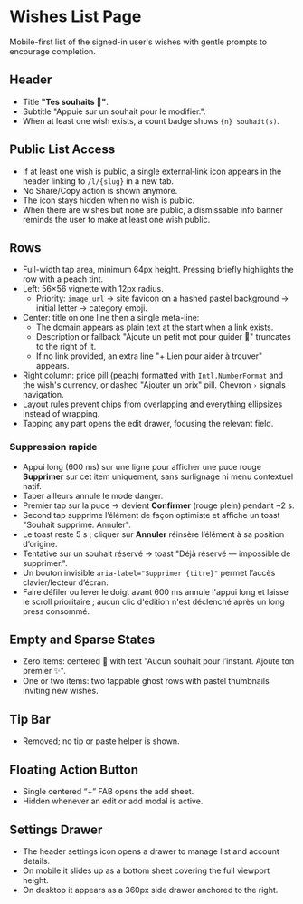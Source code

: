 # Wishes List Page

Mobile-first list of the signed-in user's wishes with gentle prompts to encourage completion.

## Header
- Title **"Tes souhaits 🎁"**.
- Subtitle "Appuie sur un souhait pour le modifier.".
- When at least one wish exists, a count badge shows `{n} souhait(s)`.

## Public List Access
- If at least one wish is public, a single external‑link icon appears in the header linking to `/l/{slug}` in a new tab.
- No Share/Copy action is shown anymore.
- The icon stays hidden when no wish is public.
- When there are wishes but none are public, a dismissable info banner reminds the user to make at least one wish public.

## Rows
- Full-width tap area, minimum 64px height. Pressing briefly highlights the row with a peach tint.
- Left: 56×56 vignette with 12px radius.
  - Priority: `image_url` → site favicon on a hashed pastel background → initial letter → category emoji.
- Center: title on one line then a single meta-line:
  - The domain appears as plain text at the start when a link exists.
  - Description or fallback "Ajoute un petit mot pour guider 💌" truncates to the right of it.
  - If no link provided, an extra line "+ Lien pour aider à trouver" appears.
- Right column: price pill (peach) formatted with `Intl.NumberFormat` and the wish's currency, or dashed "Ajouter un prix" pill. Chevron `›` signals navigation.
- Layout rules prevent chips from overlapping and everything ellipsizes instead of wrapping.
- Tapping any part opens the edit drawer, focusing the relevant field.

### Suppression rapide
- Appui long (600 ms) sur une ligne pour afficher une puce rouge **Supprimer** sur cet item uniquement, sans surlignage ni menu contextuel natif.
- Taper ailleurs annule le mode danger.
- Premier tap sur la puce → devient **Confirmer** (rouge plein) pendant ~2 s.
- Second tap supprime l’élément de façon optimiste et affiche un toast "Souhait supprimé. Annuler".
- Le toast reste 5 s ; cliquer sur **Annuler** réinsère l’élément à sa position d’origine.
- Tentative sur un souhait réservé → toast "Déjà réservé — impossible de supprimer.".
- Un bouton invisible `aria-label="Supprimer {titre}"` permet l’accès clavier/lecteur d’écran.
- Faire défiler ou lever le doigt avant 600 ms annule l'appui long et laisse le scroll prioritaire ; aucun clic d'édition n'est déclenché après un long press consommé.

## Empty and Sparse States
- Zero items: centered 🎁 with text "Aucun souhait pour l’instant. Ajoute ton premier ✨".
- One or two items: two tappable ghost rows with pastel thumbnails inviting new wishes.

## Tip Bar
- Removed; no tip or paste helper is shown.

## Floating Action Button
- Single centered “+” FAB opens the add sheet.
- Hidden whenever an edit or add modal is active.

## Settings Drawer
- The header settings icon opens a drawer to manage list and account details.
- On mobile it slides up as a bottom sheet covering the full viewport height.
- On desktop it appears as a 360px side drawer anchored to the right.
